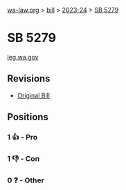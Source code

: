 [wa-law.org](/) > [bill](/bill/) > [2023-24](/bill/2023-24/) > [SB 5279](/bill/2023-24/sb/5279/)

# SB 5279
[leg.wa.gov](https://app.leg.wa.gov/billsummary?BillNumber=5279&Year=2023&Initiative=false)

## Revisions
* [Original Bill](1/)

## Positions
### 1 👍 - Pro

### 1 👎 - Con

### 0 ❓ - Other
